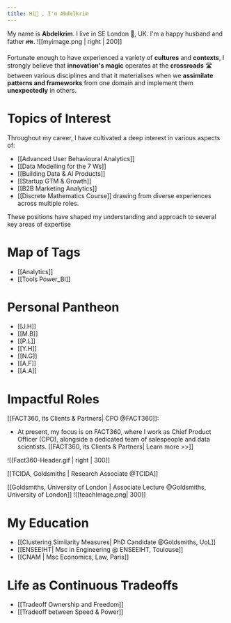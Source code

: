 ```yaml
---
title: Hi👋 , I'm Abdelkrim
---
```


My name is **Abdelkrim**. I live in SE London 🎡, UK. I'm a happy husband and father 👪.
![[myimage.png | right | 200]]



Fortunate enough to have experienced a variety of **cultures** and **contexts**, I strongly believe that **innovation's magic** operates at the **crossroads** 🛣️  between various disciplines and that it materialises when we **assimilate patterns and frameworks** from one domain and implement them **unexpectedly** in others. 

# Topics of Interest
Throughout my career, I have cultivated a deep interest in various aspects of:
- [[Advanced User Behavioural Analytics]]
- [[Data Modelling for the 7 Ws]]
- [[Building Data & AI Products]]
- [[Startup GTM & Growth]]
- [[B2B Marketing Analytics]]
- [[Discrete Mathematics Course]] drawing from diverse experiences across multiple roles. 

These positions have shaped my understanding and approach to several key areas of expertise


# Map of Tags
- [[Analytics]]
- [[Tools Power_BI]]

# Personal Pantheon

- [[J.H]]
- [[M.B]]
- [[P.L]] 
- [[Y.H]]
- [[N.G]]
- [[A.F]]
- [[A.A]]



# Impactful Roles

[[FACT360, its Clients & Partners| CPO @FACT360]]:
- At present, my focus is on FACT360, where I work as Chief Product Officer (CPO), alongside a dedicated team of salespeople and data scientists. [[FACT360, its Clients & Partners| Learn more >>]]

![[Fact360-Header.gif | right | 300]]



[[TCIDA, Goldsmiths | Research Associate @TCIDA]]

[[Goldsmiths, University of London | Associate Lecture @Goldsmiths, University of London]]
![[teachImage.png| 300]]

# My Education
- [[Clustering Similarity Measures| PhD Candidate @Goldsmiths, UoL]]
- [[ENSEEIHT| Msc in Engineering @ ENSEEIHT, Toulouse]]
- [[CNAM | Msc Economics, Law, Paris]]



# Life as Continuous Tradeoffs
- [[Tradeoff Ownership and Freedom]]
- [[Tradeoff between Speed & Power]]